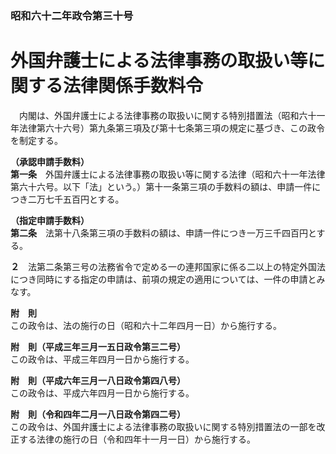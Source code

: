 ### 昭和六十二年政令第三十号  
# 外国弁護士による法律事務の取扱い等に関する法律関係手数料令  
　内閣は、外国弁護士による法律事務の取扱いに関する特別措置法（昭和六十一年法律第六十六号）第九条第三項及び第十七条第三項の規定に基づき、この政令を制定する。  
  
**（承認申請手数料）**  
**第一条**　外国弁護士による法律事務の取扱い等に関する法律（昭和六十一年法律第六十六号。以下「法」という。）第十一条第三項の手数料の額は、申請一件につき二万七千五百円とする。  
  
**（指定申請手数料）**  
**第二条**　法第十八条第三項の手数料の額は、申請一件につき一万三千四百円とする。  
  
**２**　法第二条第三号の法務省令で定める一の連邦国家に係る二以上の特定外国法につき同時にする指定の申請は、前項の規定の適用については、一件の申請とみなす。  
  
**附　則**  
この政令は、法の施行の日（昭和六十二年四月一日）から施行する。  
  
**附　則（平成三年三月一五日政令第三二号）**  
この政令は、平成三年四月一日から施行する。  
  
**附　則（平成六年三月一八日政令第四八号）**  
この政令は、平成六年四月一日から施行する。  
  
**附　則（令和四年二月一八日政令第四二号）**  
この政令は、外国弁護士による法律事務の取扱いに関する特別措置法の一部を改正する法律の施行の日（令和四年十一月一日）から施行する。  
  

